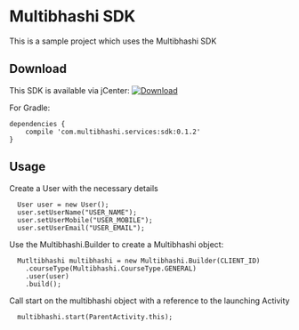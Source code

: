 # Multibhashi SDK
This is a sample project which uses the Multibhashi SDK

## Download
This SDK is available via jCenter:  [ ![Download](https://api.bintray.com/packages/multibhashi/services/sdk/images/download.svg) ](https://bintray.com/multibhashi/services/sdk/_latestVersion)

For Gradle:

```
dependencies {
    compile 'com.multibhashi.services:sdk:0.1.2'
}
```


## Usage

Create a User with the necessary details

```
  User user = new User();
  user.setUserName("USER_NAME");
  user.setUserMobile("USER_MOBILE");
  user.setUserEmail("USER_EMAIL");
```


Use the Multibhashi.Builder to create a Multibhashi object:

```
  Mutltibhashi multibhashi = new Multibhashi.Builder(CLIENT_ID)
    .courseType(Multibhashi.CourseType.GENERAL)
    .user(user)
    .build();
```

Call start on the multibhashi object with a reference to the launching Activity

```
  multibhashi.start(ParentActivity.this);
```
